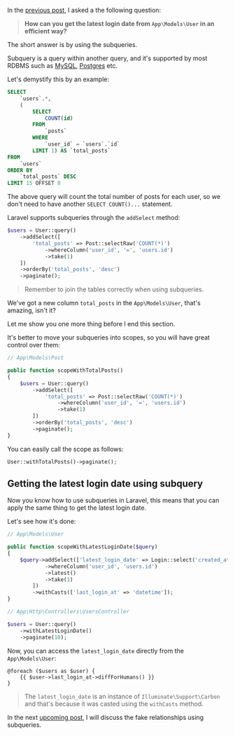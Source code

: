 In the [previous post](../eloquent-performance-eager-loading/), I asked a the following question:

> **How can you get the latest login date from `App\Models\User` in an efficient way?**

The short answer is by using the subqueries.

Subquery is a query within another query, and it's supported by most RDBMS such as [MySQL](https://www.mysqltutorial.org/mysql-subquery/), [Postgres](https://www.postgresqltutorial.com/postgresql-subquery/) etc.

Let's demystify this by an example:
```sql
SELECT
    `users`.*,
    (
        SELECT
            COUNT(id)
        FROM
            `posts`
        WHERE
            `user_id` = `users`.`id`
        LIMIT 1) AS `total_posts`
FROM
    `users`
ORDER BY
    `total_posts` DESC
LIMIT 15 OFFSET 0
```

The above query will count the total number of posts for each user, so we don't need to have another `SELECT COUNT()...` statement.

Laravel supports subqueries through the `addSelect` method:
```php
$users = User::query()
    ->addSelect([
        'total_posts' => Post::selectRaw('COUNT(*)')
            ->whereColumn('user_id', '=', 'users.id')
            ->take(1)
    ])
    ->orderBy('total_posts', 'desc')
    ->paginate();
```

> Remember to join the tables correctly when using subqueries.

We've got a new column `total_posts` in the `App\Models\User`, that's amazing, isn't it?

Let me show you one more thing before I end this section.

It's better to move your subqueries into scopes, so you will have great control over them:
```php
// App\Models\Post

public function scopeWithTotalPosts()
{
    $users = User::query()
        ->addSelect([
            'total_posts' => Post::selectRaw('COUNT(*)')
                ->whereColumn('user_id', '=', 'users.id')
                ->take(1)
        ])
        ->orderBy('total_posts', 'desc')
        ->paginate();
}
```

You can easily call the scope as follows:
```php
User::withTotalPosts()->paginate();
```

## Getting the latest login date using subquery
Now you know how to use subqueries in Laravel, this means that you can apply the same thing to get the latest login date.

Let's see how it's done:
```php
// App\Models\User

public function scopeWithLatestLoginDate($query)
{
    $query->addSelect(['latest_login_date' => Login::select('created_at')
            ->whereColumn('user_id', 'users.id')
            ->latest()
            ->take(1)
        ])
        ->withCasts(['last_login_at' => 'datetime']);
}
```

```php
// App\Http\Controllers\UsersController

$users = User::query()
    ->withLatestLoginDate()
    ->paginate(10);
```

Now, you can access the `latest_login_date` directly from the `App\Models\User`:
```blade
@foreach ($users as $user) {
    {{ $user->last_login_at->diffForHumans() }}
}
```

> The `latest_login_date` is an instance of `Illuminate\Support\Carbon` and that's because it was casted using the `withCasts` method.
 
In the next [upcoming post](../eloquent-performance-fake-relationships/), I will discuss the fake relationships using subqueries.